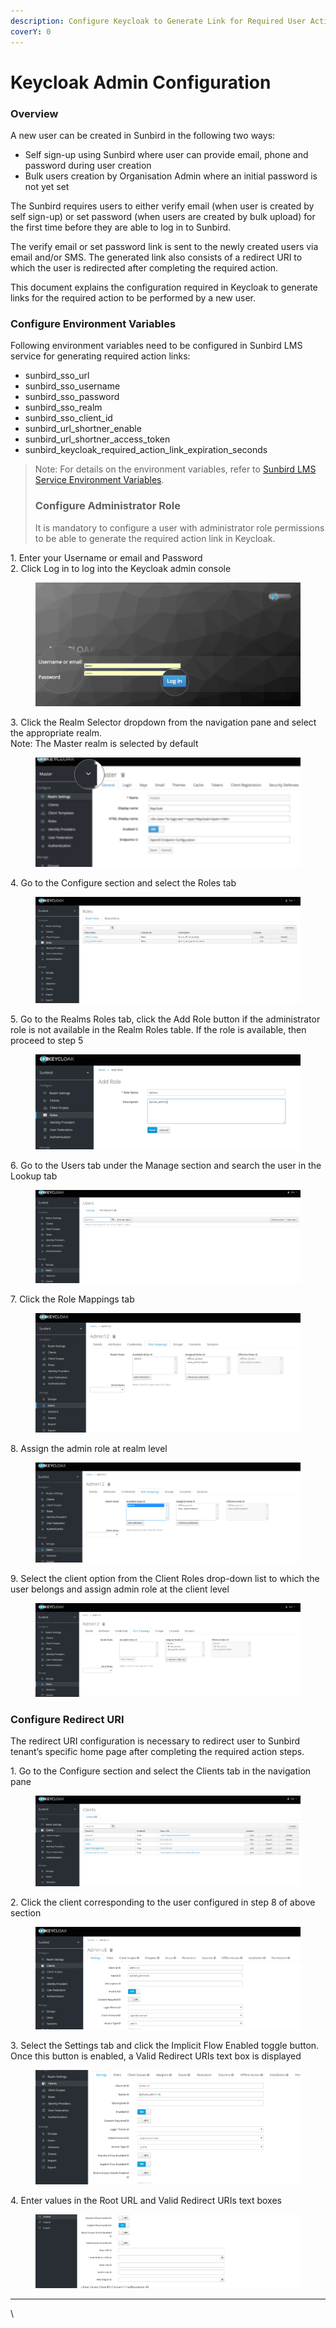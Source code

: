 ```yaml
---
description: Configure Keycloak to Generate Link for Required User Action
coverY: 0
---
```


# Keycloak Admin Configuration

### Overview <a href="#overview" id="overview"></a>

A new user can be created in Sunbird in the following two ways:

* Self sign-up using Sunbird where user can provide email, phone and password during user creation
* Bulk users creation by Organisation Admin where an initial password is not yet set

The Sunbird requires users to either verify email (when user is created by self sign-up) or set password (when users are created by bulk upload) for the first time before they are able to log in to Sunbird.

The verify email or set password link is sent to the newly created users via email and/or SMS. The generated link also consists of a redirect URI to which the user is redirected after completing the required action.

This document explains the configuration required in Keycloak to generate links for the required action to be performed by a new user.

### Configure Environment Variables <a href="#configure-environment-variables" id="configure-environment-variables"></a>

Following environment variables need to be configured in Sunbird LMS service for generating required action links:

* sunbird\_sso\_url
* sunbird\_sso\_username
* sunbird\_sso\_password
* sunbird\_sso\_realm
* sunbird\_sso\_client\_id
* sunbird\_url\_shortner\_enable
* sunbird\_url\_shortner\_access\_token
* sunbird\_keycloak\_required\_action\_link\_expiration\_seconds

> Note: For details on the environment variables, refer to [Sunbird LMS Service Environment Variables](http://docs.sunbird.org/latest/developer-docs/configuring\_sunbird/env\_variables\_lms/).
>
> ### Configure Administrator Role <a href="#configure-administrator-role" id="configure-administrator-role"></a>
>
> It is mandatory to configure a user with administrator role permissions to be able to generate the required action link in Keycloak.

1\. Enter your Username or email and Password\
2\. Click Log in to log into the Keycloak admin console

<figure><img src="../../../.gitbook/assets/keycloak_login (2).png" alt=""><figcaption></figcaption></figure>

3\. Click the Realm Selector dropdown from the navigation pane and select the appropriate realm.\
Note: The Master realm is selected by default

<figure><img src="../../../.gitbook/assets/realm_select.png" alt=""><figcaption></figcaption></figure>

4\. Go to the Configure section and select the Roles tab

<figure><img src="../../../.gitbook/assets/roles_selector (1).PNG" alt=""><figcaption></figcaption></figure>

5\. Go to the Realms Roles tab, click the Add Role button if the administrator role is not available in the Realm Roles table. If the role is available, then proceed to step 5

<figure><img src="../../../.gitbook/assets/add_admin_role (1).PNG" alt=""><figcaption></figcaption></figure>

6\. Go to the Users tab under the Manage section and search the user in the Lookup tab

<figure><img src="../../../.gitbook/assets/select_user_selector_and_search_for_ admin_user.PNG" alt=""><figcaption></figcaption></figure>

7\. Click the Role Mappings tab

<figure><img src="../../../.gitbook/assets/user_role_mapping.PNG" alt=""><figcaption></figcaption></figure>

8\. Assign the admin role at realm level

<figure><img src="../../../.gitbook/assets/add_admin_role_to_user.PNG" alt=""><figcaption></figcaption></figure>

9\. Select the client option from the Client Roles drop-down list to which the user belongs and assign admin role at the client level

<figure><img src="../../../.gitbook/assets/admin_role_added.PNG" alt=""><figcaption></figcaption></figure>

### Configure Redirect URI <a href="#configure-redirect-uri" id="configure-redirect-uri"></a>

The redirect URI configuration is necessary to redirect user to Sunbird tenant’s specific home page after completing the required action steps.

1\. Go to the Configure section and select the Clients tab in the navigation pane

<figure><img src="../../../.gitbook/assets/client_list.PNG" alt=""><figcaption></figcaption></figure>

2\. Click the client corresponding to the user configured in step 8 of above section

<figure><img src="../../../.gitbook/assets/select_user_client (1).PNG" alt=""><figcaption></figcaption></figure>

3\. Select the Settings tab and click the Implicit Flow Enabled toggle button. Once this button is enabled, a Valid Redirect URIs text box is displayed

<figure><img src="../../../.gitbook/assets/in_settings_tab_enabl_implicit_flow_enabled.PNG" alt=""><figcaption></figcaption></figure>

4\. Enter values in the Root URL and Valid Redirect URIs text boxes

<figure><img src="../../../.gitbook/assets/config-url.PNG" alt=""><figcaption></figcaption></figure>

***



\
